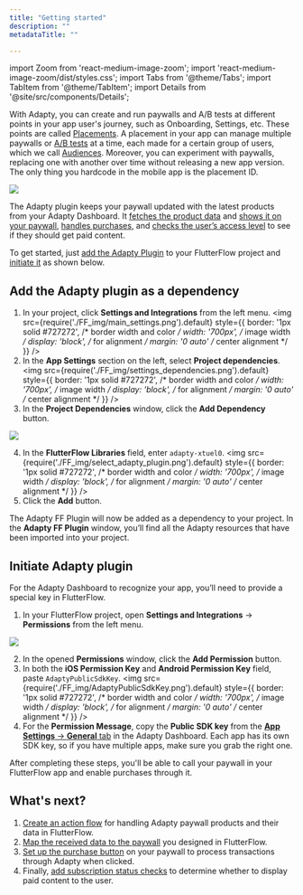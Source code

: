 ```yaml
---
title: "Getting started"
description: ""
metadataTitle: ""

---
```


import Zoom from 'react-medium-image-zoom';
import 'react-medium-image-zoom/dist/styles.css';
import Tabs from '@theme/Tabs';
import TabItem from '@theme/TabItem'; 
import Details from '@site/src/components/Details';

With Adapty, you can create and run paywalls and A/B tests at different points in your app user's journey, such as Onboarding, Settings, etc. These points are called [Placements](placements). A placement in your app can manage multiple paywalls or [A/B tests](ab-tests) at a time, each made for a certain group of users, which we call [Audiences](audience). Moreover, you can experiment with paywalls, replacing one with another over time without releasing a new app version. The only thing you hardcode in the mobile app is the placement ID.

<Zoom>
  <img src={require('./img/audience.jpg').default}
  style={{
    border: '1px solid #727272', /* border width and color */
    width: '700px', /* image width */
    display: 'block', /* for alignment */
    margin: '0 auto' /* center alignment */
  }}
/>
</Zoom>

The Adapty plugin keeps your paywall updated with the latest products from your Adapty Dashboard. It [fetches the product data](ff-action-flow) and [shows it on your paywall](ff-add-variables-to-paywalls), [handles purchases](ff-make-purchase), and [checks the user’s access level](ff-check-subscription-status) to see if they should get paid content.

To get started, just [add the Adapty Plugin](ff-getting-started#add-the-adapty-plugin-as-a-dependency) to your FlutterFlow project and [initiate it](ff-getting-started#initiate-adapty-plugin) as shown below.

## Add the Adapty plugin as a dependency

1. In your project, click **Settings and Integrations** from the left menu.
   <Zoom>
     <img src={require('./FF_img/main_settings.png').default}
     style={{
    border: '1px solid #727272', /* border width and color */
    width: '700px', /* image width */
    display: 'block', /* for alignment */
    margin: '0 auto' /* center alignment */
     }}
   />
   </Zoom>
2. In the **App Settings** section on the left, select **Project dependencies**.
   <Zoom>
     <img src={require('./FF_img/settings_dependencies.png').default}
     style={{
    border: '1px solid #727272', /* border width and color */
    width: '700px', /* image width */
    display: 'block', /* for alignment */
    margin: '0 auto' /* center alignment */
     }}
   />
   </Zoom>
3. In the **Project Dependencies** window, click the **Add Dependency** button.

<Zoom>
  <img src={require('./FF_img/add-dependency.png').default}
  style={{
    border: '1px solid #727272', /* border width and color */
    width: '700px', /* image width */
    display: 'block', /* for alignment */
    margin: '0 auto' /* center alignment */
  }}
/>
</Zoom>

4. In the **FlutterFlow Libraries** field, enter `adapty-xtuel0`.
   <Zoom>
     <img src={require('./FF_img/select_adapty_plugin.png').default}
     style={{
    border: '1px solid #727272', /* border width and color */
    width: '700px', /* image width */
    display: 'block', /* for alignment */
    margin: '0 auto' /* center alignment */
     }}
   />
   </Zoom>
5. Click the **Add** button.

The Adapty FF Plugin will now be added as a dependency to your project. In the **Adapty FF Plugin** window, you’ll find all the Adapty resources that have been imported into your project.

## Initiate Adapty plugin

For the Adapty Dashboard to recognize your app, you’ll need to provide a special key in FlutterFlow.

1. In your FlutterFlow project, open **Settings and Integrations** -> **Permissions** from the left menu.

<Zoom>
  <img src={require('./FF_img/initiate.png').default}
  style={{
    border: '1px solid #727272', /* border width and color */
    width: '700px', /* image width */
    display: 'block', /* for alignment */
    margin: '0 auto' /* center alignment */
  }}
/>
</Zoom>

2. In the opened **Permissions** window, click the **Add Permission** button.
3. In both the **iOS Permission Key** and **Android Permission Key** field, paste `AdaptyPublicSdkKey`.
   <Zoom>
     <img src={require('./FF_img/AdaptyPublicSdkKey.png').default}
     style={{
    border: '1px solid #727272', /* border width and color */
    width: '700px', /* image width */
    display: 'block', /* for alignment */
    margin: '0 auto' /* center alignment */
     }}
   />
   </Zoom>
4. For the **Permission Message**, copy the **Public SDK key** from the [**App Settings** -> **General** tab](https://app.adapty.io/settings/general) in the Adapty Dashboard. Each app has its own SDK key, so if you have multiple apps, make sure you grab the right one. 

After completing these steps, you'll be able to call your paywall in your FlutterFlow app and enable purchases through it.

## What's next? 

1. [Create an action flow](ff-action-flow) for handling Adapty paywall products and their data in FlutterFlow.
2. [Map the received data to the paywall](ff-add-variables-to-paywalls) you designed in FlutterFlow.
3. [Set up the purchase button](ff-make-purchase) on your paywall to process transactions through Adapty when clicked.
4. Finally, [add subscription status checks](ff-check-subscription-status) to determine whether to display paid content to the user.